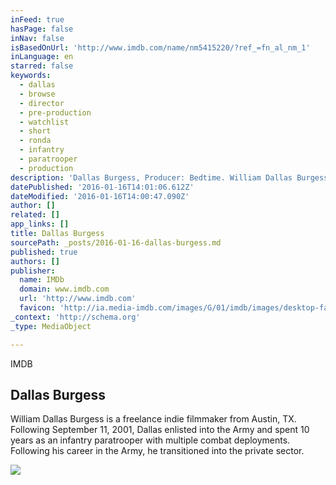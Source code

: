 ```yaml
---
inFeed: true
hasPage: false
inNav: false
isBasedOnUrl: 'http://www.imdb.com/name/nm5415220/?ref_=fn_al_nm_1'
inLanguage: en
starred: false
keywords:
  - dallas
  - browse
  - director
  - pre-production
  - watchlist
  - short
  - ronda
  - infantry
  - paratrooper
  - production
description: 'Dallas Burgess, Producer: Bedtime. William Dallas Burgess is a freelance indie filmmaker from Austin, TX. Following September 11, 2001, Dallas enlisted into the Army and spent 10 years as an infantry paratrooper with multiple combat deployments. Following his career in the Army, he transitioned into the private sector.'
datePublished: '2016-01-16T14:01:06.612Z'
dateModified: '2016-01-16T14:00:47.090Z'
author: []
related: []
app_links: []
title: Dallas Burgess
sourcePath: _posts/2016-01-16-dallas-burgess.md
published: true
authors: []
publisher:
  name: IMDb
  domain: www.imdb.com
  url: 'http://www.imdb.com'
  favicon: 'http://ia.media-imdb.com/images/G/01/imdb/images/desktop-favicon-2165806970._CB379390718_.ico'
_context: 'http://schema.org'
_type: MediaObject

---
```

IMDB

<article style=""><h1>Dallas Burgess</h1><p>William Dallas Burgess is a freelance indie filmmaker from Austin, TX. Following September 11, 2001, Dallas enlisted into the Army and spent 10 years as an infantry paratrooper with multiple combat deployments. Following his career in the Army, he transitioned into the private sector.</p><img src="https://s3-us-west-2.amazonaws.com/the-grid-img/p/5558db09574c0ef7f46d473770a2cb435efd28ae.jpg" /></article>